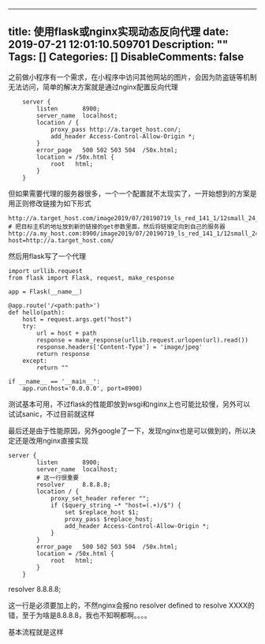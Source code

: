 
---
title: 使用flask或nginx实现动态反向代理
date: 2019-07-21 12:01:10.509701
Description: ""
Tags: []
Categories: []
DisableComments: false
---
之前做小程序有一个需求，在小程序中访问其他网站的图片，会因为防盗链等机制无法访问，简单的解决方案就是通过nginx配置反向代理

    
    
        server {  
            listen       8900;  
            server_name  localhost;  
            location / {  
                proxy_pass http://a.target_host.con/;  
                add_header Access-Control-Allow-Origin *;  
            }  
            error_page   500 502 503 504  /50x.html;  
            location = /50x.html {  
                root   html;  
            }  
        }

但如果需要代理的服务器很多，一个一个配置就不太现实了，一开始想到的方案是用正则修改链接为如下形式

    
    
    http://a.target_host.com/image2019/07/20190719_ls_red_141_1/12small_24_20197191455347.jpg  
    # 把目标主机的地址放到新的链接的get参数里面，然后将链接定向到自己的服务器  
    http://a.my_host.com:8900/image2019/07/20190719_ls_red_141_1/12small_24_20197191455347.jpg?host=http://a.target_host.com/

然后用flask写了一个代理

    
    
    import urllib.request  
    from flask import Flask, request, make_response  
      
    app = Flask(__name__)  
      
    @app.route('/<path:path>')  
    def hello(path):  
        host = request.args.get("host")  
        try:  
            url = host + path  
            response = make_response(urllib.request.urlopen(url).read())  
            response.headers['Content-Type'] = 'image/jpeg'  
            return response  
        except:  
            return ""  
      
    if __name__ == '__main__':  
        app.run(host='0.0.0.0', port=8900)

测试基本可用，不过flask的性能即放到wsgi和nginx上也可能比较慢，另外可以试试sanic，不过目前就这样

最后还是由于性能原因，另外google了一下，发现nginx也是可以做到的，所以决定还是改用nginx直接实现

    
    
    server {  
            listen       8900;  
            server_name  localhost;  
            # 这一行很重要  
            resolver     8.8.8.8;  
            location / {
                proxy_set_header referer "";
                if ($query_string ~* "host=(.+)/$") {  
                    set $replace_host $1;  
                    proxy_pass $replace_host;  
                    add_header Access-Control-Allow-Origin *;  
                }  
            }  
            error_page   500 502 503 504  /50x.html;  
            location = /50x.html {  
                root   html;  
            }  
        }

resolver 8.8.8.8;

这一行是必须要加上的，不然nginx会报no resolver defined to resolve
XXXX的错，至于为啥是8.8.8.8，我也不知啊都啊。。。。

基本流程就是这样

  


